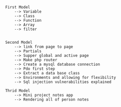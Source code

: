 
    First Model
        --> Variable
        --> Class
        --> Function
        --> Array
        --> filter

    
    Second Model
        --> link from page to page
        --> Partials
        --> Supper global and active page
        --> Make php router
        --> Create a mysql database connection
        --> Pdo first step 
        --> Extract a data base class
        --> Environments and allowing for flexibility
        --> Sql injection vulnerabilities explained

    Thrid Model
        --> Mini project notes app 
        --> Rendering all of person notes
    